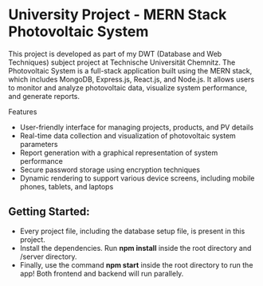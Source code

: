 <h1>University Project - MERN Stack Photovoltaic System</h1>

This project is developed as part of my DWT (Database and Web Techniques) subject project at Technische Universität Chemnitz. The Photovoltaic System is a full-stack application built using the MERN stack, which includes MongoDB, Express.js, React.js, and Node.js. It allows users to monitor and analyze photovoltaic data, visualize system performance, and generate reports.

Features
<ul>
<li>User-friendly interface for managing projects, products, and PV details</li>
<li>Real-time data collection and visualization of photovoltaic system parameters</li>
<li>Report generation with a graphical representation of system performance</li>
<li>Secure password storage using encryption techniques</li>
<li>Dynamic rendering to support various device screens, including mobile phones, tablets, and laptops</li>
</ul>

<h2>Getting Started:</h2>
<ul>
  <li>Every project file, including the database setup file, is present in this project.</li>
  <li>Install the dependencies. Run <strong>npm install</strong> inside the root directory and /server directory.</li>
  <li>Finally, use the command <strong>npm start</strong> inside the root directory to run the app! Both frontend and backend will run parallely.</li>
</ul>
